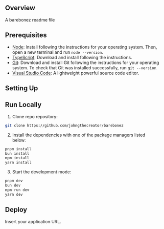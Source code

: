 ## Overview

A barebonez readme file


## Prerequisites

- [Node](https://nodejs.org/en): Install following the instructions for your operating system. Then, open a new terminal and run `node --version`.
- [TypeScript](https://www.typescriptlang.org/download): Download and install following the instructions.
- [Git](https://git-scm.com/book/en/v2/Getting-Started-Installing-Git): Download and install Git following the instructions for your operating system. To check that Git was installed successfully, run `git --version`.
- [Visual Studio Code](https://code.visualstudio.com/): A lightweight powerful source code editor.

## Setting Up

## Run Locally

1. Clone repo repository:  
```bash  
git clone https://github.com/johngthecreator/barebonez  
```
2. Install the dependencies with one of the package managers listed below:  
```bash  
pnpm install  
bun install  
npm install  
yarn install  
```
3. Start the development mode:  
```bash  
pnpm dev  
bun dev  
npm run dev  
yarn dev  
```

## Deploy

Insert your application URL.